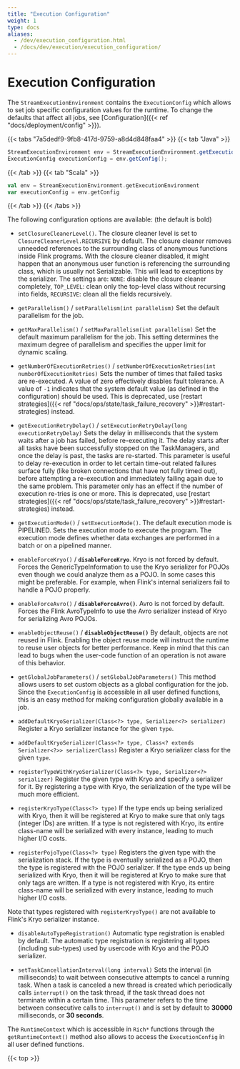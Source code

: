 ```yaml
---
title: "Execution Configuration"
weight: 1
type: docs
aliases:
  - /dev/execution_configuration.html
  - /docs/dev/execution/execution_configuration/
---
```

<!--
Licensed to the Apache Software Foundation (ASF) under one
or more contributor license agreements.  See the NOTICE file
distributed with this work for additional information
regarding copyright ownership.  The ASF licenses this file
to you under the Apache License, Version 2.0 (the
"License"); you may not use this file except in compliance
with the License.  You may obtain a copy of the License at

  http://www.apache.org/licenses/LICENSE-2.0

Unless required by applicable law or agreed to in writing,
software distributed under the License is distributed on an
"AS IS" BASIS, WITHOUT WARRANTIES OR CONDITIONS OF ANY
KIND, either express or implied.  See the License for the
specific language governing permissions and limitations
under the License.
-->

# Execution Configuration

The `StreamExecutionEnvironment` contains the `ExecutionConfig` which allows to set job specific configuration values for the runtime.
To change the defaults that affect all jobs, see [Configuration]({{< ref "docs/deployment/config" >}}).

{{< tabs "7a5dedf9-9fb8-417d-9759-a8d4d848faa4" >}}
{{< tab "Java" >}}
```java
StreamExecutionEnvironment env = StreamExecutionEnvironment.getExecutionEnvironment();
ExecutionConfig executionConfig = env.getConfig();
```
{{< /tab >}}
{{< tab "Scala" >}}
```scala
val env = StreamExecutionEnvironment.getExecutionEnvironment
var executionConfig = env.getConfig
```
{{< /tab >}}
{{< /tabs >}}

The following configuration options are available: (the default is bold)

- `setClosureCleanerLevel()`. The closure cleaner level is set to `ClosureCleanerLevel.RECURSIVE` by default. The closure cleaner removes unneeded references to the surrounding class of anonymous functions inside Flink programs.
With the closure cleaner disabled, it might happen that an anonymous user function is referencing the surrounding class, which is usually not Serializable. This will lead to exceptions by the serializer. The settings are:
`NONE`: disable the closure cleaner completely, `TOP_LEVEL`: clean only the top-level class without recursing into fields, `RECURSIVE`: clean all the fields recursively.

- `getParallelism()` / `setParallelism(int parallelism)` Set the default parallelism for the job.

- `getMaxParallelism()` / `setMaxParallelism(int parallelism)` Set the default maximum parallelism for the job. This setting determines the maximum degree of parallelism and specifies the upper limit for dynamic scaling.

- `getNumberOfExecutionRetries()` / `setNumberOfExecutionRetries(int numberOfExecutionRetries)` Sets the number of times that failed tasks are re-executed. A value of zero effectively disables fault tolerance. A value of `-1` indicates that the system default value (as defined in the configuration) should be used. This is deprecated, use [restart strategies]({{< ref "docs/ops/state/task_failure_recovery" >}}#restart-strategies) instead.

- `getExecutionRetryDelay()` / `setExecutionRetryDelay(long executionRetryDelay)` Sets the delay in milliseconds that the system waits after a job has failed, before re-executing it. The delay starts after all tasks have been successfully stopped on the TaskManagers, and once the delay is past, the tasks are re-started. This parameter is useful to delay re-execution in order to let certain time-out related failures surface fully (like broken connections that have not fully timed out), before attempting a re-execution and immediately failing again due to the same problem. This parameter only has an effect if the number of execution re-tries is one or more. This is deprecated, use [restart strategies]({{< ref "docs/ops/state/task_failure_recovery" >}}#restart-strategies) instead.

- `getExecutionMode()` / `setExecutionMode()`. The default execution mode is PIPELINED. Sets the execution mode to execute the program. The execution mode defines whether data exchanges are performed in a batch or on a pipelined manner.

- `enableForceKryo()` / **`disableForceKryo`**. Kryo is not forced by default. Forces the GenericTypeInformation to use the Kryo serializer for POJOs even though we could analyze them as a POJO. In some cases this might be preferable. For example, when Flink's internal serializers fail to handle a POJO properly.

- `enableForceAvro()` / **`disableForceAvro()`**. Avro is not forced by default. Forces the Flink AvroTypeInfo to use the Avro serializer instead of Kryo for serializing Avro POJOs.

- `enableObjectReuse()` / **`disableObjectReuse()`** By default, objects are not reused in Flink. Enabling the object reuse mode will instruct the runtime to reuse user objects for better performance. Keep in mind that this can lead to bugs when the user-code function of an operation is not aware of this behavior.

- `getGlobalJobParameters()` / `setGlobalJobParameters()` This method allows users to set custom objects as a global configuration for the job. Since the `ExecutionConfig` is accessible in all user defined functions, this is an easy method for making configuration globally available in a job.

- `addDefaultKryoSerializer(Class<?> type, Serializer<?> serializer)` Register a Kryo serializer instance for the given `type`.

- `addDefaultKryoSerializer(Class<?> type, Class<? extends Serializer<?>> serializerClass)` Register a Kryo serializer class for the given `type`.

- `registerTypeWithKryoSerializer(Class<?> type, Serializer<?> serializer)` Register the given type with Kryo and specify a serializer for it. By registering a type with Kryo, the serialization of the type will be much more efficient.

- `registerKryoType(Class<?> type)` If the type ends up being serialized with Kryo, then it will be registered at Kryo to make sure that only tags (integer IDs) are written. If a type is not registered with Kryo, its entire class-name will be serialized with every instance, leading to much higher I/O costs.

- `registerPojoType(Class<?> type)` Registers the given type with the serialization stack. If the type is eventually serialized as a POJO, then the type is registered with the POJO serializer. If the type ends up being serialized with Kryo, then it will be registered at Kryo to make sure that only tags are written. If a type is not registered with Kryo, its entire class-name will be serialized with every instance, leading to much higher I/O costs.

Note that types registered with `registerKryoType()` are not available to Flink's Kryo serializer instance.

- `disableAutoTypeRegistration()` Automatic type registration is enabled by default. The automatic type registration is registering all types (including sub-types) used by usercode with Kryo and the POJO serializer.

- `setTaskCancellationInterval(long interval)` Sets the interval (in milliseconds) to wait between consecutive attempts to cancel a running task. When a task is canceled a new thread is created which periodically calls `interrupt()` on the task thread, if the task thread does not terminate within a certain time. This parameter refers to the time between consecutive calls to `interrupt()` and is set by default to **30000** milliseconds, or **30 seconds**.

The `RuntimeContext` which is accessible in `Rich*` functions through the `getRuntimeContext()` method also allows to access the `ExecutionConfig` in all user defined functions.

{{< top >}}
